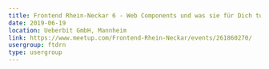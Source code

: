 ```yaml
---
title: Frontend Rhein-Neckar 6 - Web Components und was sie für Dich tun können
date: 2019-06-19
location: Ueberbit GmbH, Mannheim
link: https://www.meetup.com/Frontend-Rhein-Neckar/events/261860270/
usergroup: ftdrn
type: usergroup
---
```


